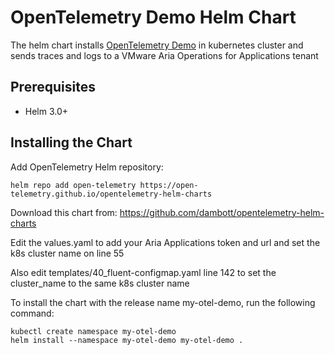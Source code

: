 # OpenTelemetry Demo Helm Chart

The helm chart installs [OpenTelemetry Demo](https://github.com/open-telemetry/opentelemetry-demo)
in kubernetes cluster and sends traces and logs to a VMware Aria Operations for Applications tenant

## Prerequisites

- Helm 3.0+

## Installing the Chart

Add OpenTelemetry Helm repository:

```console
helm repo add open-telemetry https://open-telemetry.github.io/opentelemetry-helm-charts
```
Download this chart from: https://github.com/dambott/opentelemetry-helm-charts

Edit the values.yaml to add your Aria Applications token and url and set the k8s cluster name on line 55

Also edit templates/40_fluent-configmap.yaml line 142 to set the cluster_name to the same k8s cluster name

To install the chart with the release name my-otel-demo, run the following command:

```console
kubectl create namespace my-otel-demo
helm install --namespace my-otel-demo my-otel-demo .
```
